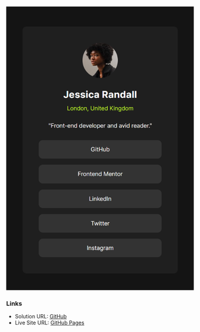 ![alt text](image.png)

### Links

- Solution URL: [GitHub](https://github.com/dar-ju/dar-ju.github.io/tree/main/FM_03_profile)
- Live Site URL: [GitHub Pages](https://github.com/dar-ju/FM_03_profile)
